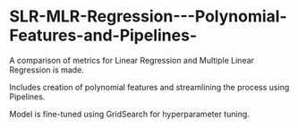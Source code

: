 # SLR-MLR-Regression---Polynomial-Features-and-Pipelines-
A comparison of metrics for Linear Regression and Multiple Linear Regression is made.

Includes creation of polynomial features and streamlining the process using Pipelines.

Model is fine-tuned using GridSearch for hyperparameter tuning.
